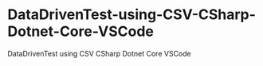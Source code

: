 # DataDrivenTest-using-CSV-CSharp-Dotnet-Core-VSCode
DataDrivenTest using CSV CSharp Dotnet Core VSCode
